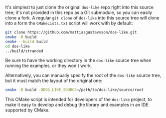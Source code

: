 It's simplest to just clone the original `dos-like` repo right into this source
tree; it's not provided in this repo as a Git submodule, so you can easily
clone a fork. A regular `git clone` of `dos-like` into this source tree will
clone into a form the `CMakeLists.txt` script will work with by default:

```sh
git clone https://github.com/mattiasgustavsson/dos-like.git
cmake -B build
cmake --build build
cd dos-like
../build/stranded
```

Be sure to have the working directory in the `dos-like` source tree when
running the examples, or they won't work.

Alternatively, you can manually specify the root of the `dos-like` source tree,
but it must match the layout of the original one:
```sh
cmake -B build -DDOS_LIKE_SOURCE=/path/to/dos-like/source/root
```

This CMake script is intended for developers of the `dos-like` project, to make
it easy to develop and debug the library and examples in an IDE supported by
CMake.
